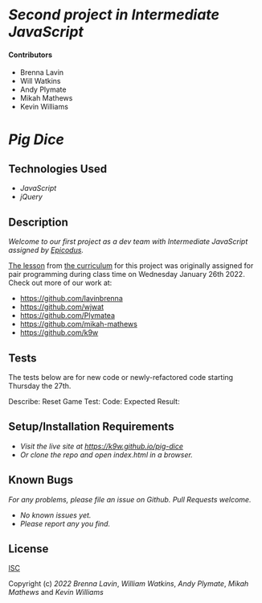 # _Second project in Intermediate JavaScript_

#### Contributors 

 * Brenna Lavin
 * Will Watkins
 * Andy Plymate
 * Mikah Mathews
 * Kevin Williams

# _Pig Dice_

## Technologies Used

* _JavaScript_
* _jQuery_

## Description

_Welcome to our first project as a dev team with Intermediate JavaScript assigned by [Epicodus](https://epicodus.com)._

[The
lesson](https://www.learnhowtoprogram.com/intermediate-javascript/object-oriented-javascript/game-of-choice-two-day-project)
from [the curriculum](https://learnhowtoprogram.com) for this project was originally assigned for pair programming during class time on Wednesday January 26th 2022. Check out more of our work at:

 * https://github.com/lavinbrenna
 * https://github.com/wjwat
 * https://github.com/Plymatea
 * https://github.com/mikah-mathews
 * https://github.com/k9w


## Tests

The tests below are for new code or newly-refactored code starting Thursday the 27th.

Describe: Reset Game
Test:
Code:
Expected Result:


## Setup/Installation Requirements

* _Visit the live site at https://k9w.github.io/pig-dice_
* _Or clone the repo and open index.html in a browser._


## Known Bugs

_For any problems, please file an issue on Github. Pull Requests welcome._

- _No known issues yet._
- _Please report any you find._


## License

[ISC](https://choosealicense.com/licenses/isc)

Copyright (c) _2022_ _Brenna Lavin_, _William Watkins_, _Andy Plymate_, _Mikah Mathews_ and _Kevin Williams_
